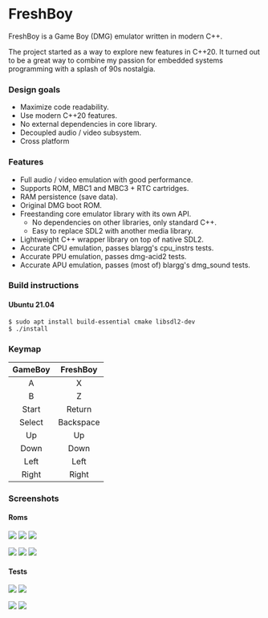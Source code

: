 # FreshBoy

FreshBoy is a Game Boy (DMG) emulator written in modern C++.

The project started as a way to explore new features in C++20.
It turned out to be a great way to combine my passion for embedded
systems programming with a splash of 90s nostalgia.

### Design goals

- Maximize code readability.
- Use modern C++20 features.
- No external dependencies in core library.
- Decoupled audio / video subsystem.
- Cross platform

### Features

- Full audio / video emulation with good performance.
- Supports ROM, MBC1 and MBC3 + RTC cartridges.
- RAM persistence (save data).
- Original DMG boot ROM.
- Freestanding core emulator library with its own API.
  - No dependencies on other libraries, only standard C++.
  - Easy to replace SDL2 with another media library.
- Lightweight C++ wrapper library on top of native SDL2.
- Accurate CPU emulation, passes blargg's cpu_instrs tests.
- Accurate PPU emulation, passes dmg-acid2 tests.
- Accurate APU emulation, passes (most of) blargg's dmg_sound tests.

### Build instructions

#### Ubuntu 21.04
``` shell
$ sudo apt install build-essential cmake libsdl2-dev
$ ./install
```

### Keymap

|   GameBoy   |   FreshBoy   |
|:-----------:|:------------:|
|      A      |      X       |
|      B      |      Z       |
|    Start    |    Return    |
|    Select   |   Backspace  |
|      Up     |     Up       |
|     Down    |    Down      |
|     Left    |    Left      |
|     Right   |    Right     |

### Screenshots

#### Roms

![](img/roms/tetris.png) ![](img/roms/zelda.png) ![](img/roms/pokemon.png)

![](img/roms/mario.png) ![](img/roms/donkey.png) ![](img/roms/mario2.png)

#### Tests

![](img/test/cpu_instrs.png) ![](img/test/instr_timing.png)

![](img/test/dmg-acid2.png) ![](img/test/dmg_sound.png)
